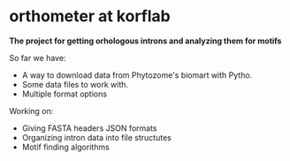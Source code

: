 # orthometer at korflab
**The project for getting orhologous introns and analyzing them for motifs**

So far we have:
* A way to download data from Phytozome's biomart with Pytho.
* Some data files to work with.
* Multiple format options

Working on:
* Giving FASTA headers JSON formats
* Organizing intron data into file structutes
* Motif finding algorithms